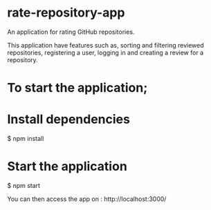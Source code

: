# rate-repository-app
  An application for rating GitHub repositories.
  
  This application have features such as, sorting and filtering reviewed repositories, registering a user, logging in and creating a review for a repository.
  
# To start the application;

# Install dependencies
$ npm install

# Start the application
$ npm start

You can then access the app on : http://localhost:3000/
